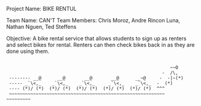 Project Name: BIKE RENTUL

Team Name: CAN'T
Team Members: Chris Moroz, Andre Rincon Luna, Nathan Nguen, Ted Steffens

Objective: A bike rental service that allows students to sign up as renters and select bikes for rental. Renters can then check bikes back in as they are done using them.



```

                                                             ~~O
                                                          -  /\,
 -------- __@      __@       __@       __@      __~@     -  -|~(*)
 ----- _`\<,_    _`\<,_    _`\<,_     _`\<,_    _`\<,_  -  (*)
 ---- (*)/ (*)  (*)/ (*)  (*)/ (*)  (*)/ (*)  (*)/ (*)  ^^^          
 ~~~~~~~~~~~~~~~~~~~~~~~~~~~~~~~~~~~~~~~~~~~~~~~~~~~~~~~~~~          ~~~~~~~~~
```

